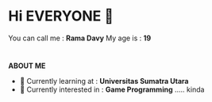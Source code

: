 # Hi EVERYONE 👋

 You can call me : **Rama Davy**
 My age is       : **19**
# 
**ABOUT ME**
- 🌱 Currently learning at   : **Universitas Sumatra Utara**
- 📖 Currently interested in : **Game Programming** ..... kinda
#

